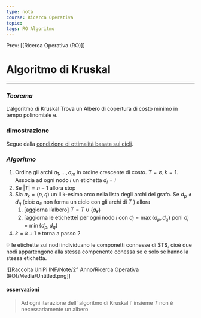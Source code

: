 ```yaml
---
type: nota
course: Ricerca Operativa
topic: 
tags: RO Algoritmo
---
```


Prev: [[Ricerca Operativa (RO)]]

# Algoritmo di Kruskal
---


### *Teorema*

L’algoritmo di Kruskal Trova un Albero di copertura di costo minimo in tempo polinomiale e.

### dimostrazione

Segue dalla [condizione di ottimalità basata sui cicli](obsidian://open?vault=UniPi-Appunti&file=Raccolta%20UniPi%20INF%2FNote%2F2%C2%B0%20Anno%2FRicerca%20Operativa%20(RO)%2FGrafi%2FProblema%20del%20albero%20di%20copertura%20costo%20minimo%2FCondizione%20di%20ottimalit%C3%A0%20sui%20cicli%20(albero%20di%20copertura%20di%20costo%20minimo)).

### *Algoritmo*

1. Ordina gli archi $a_1,\dots,a_m$ in ordine crescente di costo. $T = \emptyset ,k=1$. Associa ad ogni nodo $i$ un etichetta $d_i=i$
2. Se $|T| = n-1$ allora stop
3. Sia $a_k = (p,q)$ un il k-esimo arco nella lista degli archi del grafo.
Se $d_p \not= d_q$ (cioè $a_k$ non forma un ciclo con gli archi di $T$ ) allora
    1. [aggiorna l’albero] $T = T \cup \{ a_k\}$
    2. [aggiorna le etichette] per ogni nodo $i$  con $d_i = \max\{d_p,d_q\}$ poni $d_i = \min\{d_p,d_q\}$
4. $k=k+1$   e torna a passo 2

<aside>
💡 le etichette sui nodi individuano le componetti connesse di $T$, cioè due nodi appartengono alla stessa compenente conessa se e solo se hanno la stessa etichetta.

</aside>



![[Raccolta UniPi INF/Note/2° Anno/Ricerca Operativa (RO)/Media/Untitled.png]]


#### osservazioni
>Ad ogni iterazione dell’ algoritmo di Kruskal l’ insieme $T$ non è necessariamente un albero